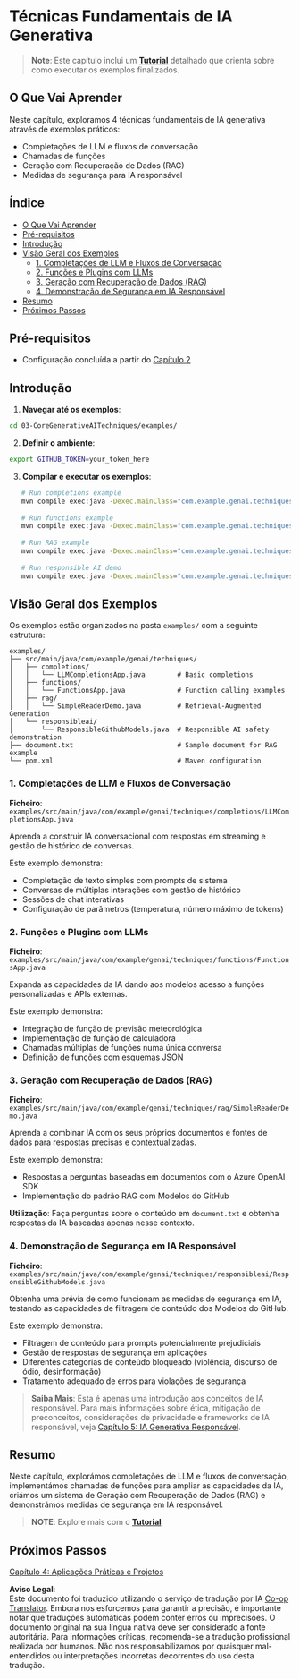 <!--
CO_OP_TRANSLATOR_METADATA:
{
  "original_hash": "0a27b17f64f598a80b72d93b98b7ed04",
  "translation_date": "2025-07-21T16:02:16+00:00",
  "source_file": "03-CoreGenerativeAITechniques/README.md",
  "language_code": "pt"
}
-->
# Técnicas Fundamentais de IA Generativa

>**Note**: Este capítulo inclui um [**Tutorial**](./TUTORIAL.md) detalhado que orienta sobre como executar os exemplos finalizados.

## O Que Vai Aprender
Neste capítulo, exploramos 4 técnicas fundamentais de IA generativa através de exemplos práticos:
- Completações de LLM e fluxos de conversação
- Chamadas de funções
- Geração com Recuperação de Dados (RAG)
- Medidas de segurança para IA responsável

## Índice

- [O Que Vai Aprender](../../../03-CoreGenerativeAITechniques)
- [Pré-requisitos](../../../03-CoreGenerativeAITechniques)
- [Introdução](../../../03-CoreGenerativeAITechniques)
- [Visão Geral dos Exemplos](../../../03-CoreGenerativeAITechniques)
  - [1. Completações de LLM e Fluxos de Conversação](../../../03-CoreGenerativeAITechniques)
  - [2. Funções e Plugins com LLMs](../../../03-CoreGenerativeAITechniques)
  - [3. Geração com Recuperação de Dados (RAG)](../../../03-CoreGenerativeAITechniques)
  - [4. Demonstração de Segurança em IA Responsável](../../../03-CoreGenerativeAITechniques)
- [Resumo](../../../03-CoreGenerativeAITechniques)
- [Próximos Passos](../../../03-CoreGenerativeAITechniques)

## Pré-requisitos

- Configuração concluída a partir do [Capítulo 2](../../../02-SetupDevEnvironment)

## Introdução

1. **Navegar até os exemplos**:  
```bash
cd 03-CoreGenerativeAITechniques/examples/
```  
2. **Definir o ambiente**:  
```bash
export GITHUB_TOKEN=your_token_here
```  
3. **Compilar e executar os exemplos**:  
```bash
   # Run completions example
   mvn compile exec:java -Dexec.mainClass="com.example.genai.techniques.completions.LLMCompletionsApp"
   
   # Run functions example  
   mvn compile exec:java -Dexec.mainClass="com.example.genai.techniques.functions.FunctionsApp"
   
   # Run RAG example
   mvn compile exec:java -Dexec.mainClass="com.example.genai.techniques.rag.SimpleReaderDemo"
   
   # Run responsible AI demo
   mvn compile exec:java -Dexec.mainClass="com.example.genai.techniques.responsibleai.ResponsibleGithubModels"
   ```  

## Visão Geral dos Exemplos

Os exemplos estão organizados na pasta `examples/` com a seguinte estrutura:

```
examples/
├── src/main/java/com/example/genai/techniques/
│   ├── completions/
│   │   └── LLMCompletionsApp.java        # Basic completions 
│   ├── functions/
│   │   └── FunctionsApp.java             # Function calling examples
│   ├── rag/
│   │   └── SimpleReaderDemo.java         # Retrieval-Augmented Generation
│   └── responsibleai/
│       └── ResponsibleGithubModels.java  # Responsible AI safety demonstration
├── document.txt                          # Sample document for RAG example
└── pom.xml                               # Maven configuration
```

### 1. Completações de LLM e Fluxos de Conversação
**Ficheiro**: `examples/src/main/java/com/example/genai/techniques/completions/LLMCompletionsApp.java`

Aprenda a construir IA conversacional com respostas em streaming e gestão de histórico de conversas.

Este exemplo demonstra:
- Completação de texto simples com prompts de sistema
- Conversas de múltiplas interações com gestão de histórico
- Sessões de chat interativas
- Configuração de parâmetros (temperatura, número máximo de tokens)

### 2. Funções e Plugins com LLMs
**Ficheiro**: `examples/src/main/java/com/example/genai/techniques/functions/FunctionsApp.java`

Expanda as capacidades da IA dando aos modelos acesso a funções personalizadas e APIs externas.

Este exemplo demonstra:
- Integração de função de previsão meteorológica
- Implementação de função de calculadora  
- Chamadas múltiplas de funções numa única conversa
- Definição de funções com esquemas JSON

### 3. Geração com Recuperação de Dados (RAG)
**Ficheiro**: `examples/src/main/java/com/example/genai/techniques/rag/SimpleReaderDemo.java`

Aprenda a combinar IA com os seus próprios documentos e fontes de dados para respostas precisas e contextualizadas.

Este exemplo demonstra:
- Respostas a perguntas baseadas em documentos com o Azure OpenAI SDK
- Implementação do padrão RAG com Modelos do GitHub

**Utilização**: Faça perguntas sobre o conteúdo em `document.txt` e obtenha respostas da IA baseadas apenas nesse contexto.

### 4. Demonstração de Segurança em IA Responsável
**Ficheiro**: `examples/src/main/java/com/example/genai/techniques/responsibleai/ResponsibleGithubModels.java`

Obtenha uma prévia de como funcionam as medidas de segurança em IA, testando as capacidades de filtragem de conteúdo dos Modelos do GitHub.

Este exemplo demonstra:
- Filtragem de conteúdo para prompts potencialmente prejudiciais
- Gestão de respostas de segurança em aplicações
- Diferentes categorias de conteúdo bloqueado (violência, discurso de ódio, desinformação)
- Tratamento adequado de erros para violações de segurança

> **Saiba Mais**: Esta é apenas uma introdução aos conceitos de IA responsável. Para mais informações sobre ética, mitigação de preconceitos, considerações de privacidade e frameworks de IA responsável, veja [Capítulo 5: IA Generativa Responsável](../05-ResponsibleGenAI/README.md).

## Resumo

Neste capítulo, explorámos completações de LLM e fluxos de conversação, implementámos chamadas de funções para ampliar as capacidades da IA, criámos um sistema de Geração com Recuperação de Dados (RAG) e demonstrámos medidas de segurança em IA responsável.

> **NOTE**: Explore mais com o [**Tutorial**](./TUTORIAL.md)

## Próximos Passos

[Capítulo 4: Aplicações Práticas e Projetos](../04-PracticalSamples/README.md)

**Aviso Legal**:  
Este documento foi traduzido utilizando o serviço de tradução por IA [Co-op Translator](https://github.com/Azure/co-op-translator). Embora nos esforcemos para garantir a precisão, é importante notar que traduções automáticas podem conter erros ou imprecisões. O documento original na sua língua nativa deve ser considerado a fonte autoritária. Para informações críticas, recomenda-se a tradução profissional realizada por humanos. Não nos responsabilizamos por quaisquer mal-entendidos ou interpretações incorretas decorrentes do uso desta tradução.